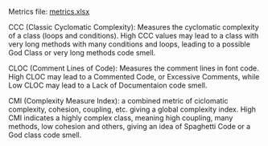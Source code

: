 Metrics file: [metrics.xlsx](https://github.com/user-attachments/files/17740317/metrics.xlsx)

CCC (Classic Cyclomatic Complexity): Measures the cyclomatic complexity of a class (loops and conditions).
High CCC values may lead to a class with very long methods with many conditions and loops, leading to a possible God Class or very long methods code smell.

CLOC (Comment Lines of Code): Measures the comment lines in font code.
High CLOC may lead to a Commented Code, or Excessive Comments, while Low CLOC may lead to a Lack of Documentaion code smell.

CMI (Complexity Measure Index): a combined metric of ciclomatic complexity, cohesion, coupling, etc. giving a global complexity index.
High CMI indicates a highly complex class, meaning high coupling, many methods, low cohesion and others, giving an idea of Spaghetti Code or a God class code smell.
